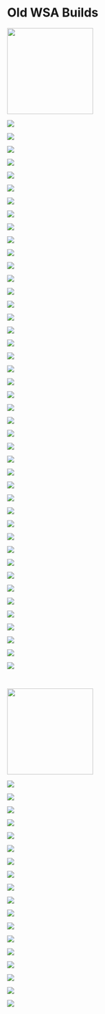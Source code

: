 

#  Old WSA Builds

<img src="https://upload.wikimedia.org/wikipedia/commons/e/e6/Windows_11_logo.svg" style="width: 200px;"/>

[![](https://img.shields.io/badge/Windows%20Subsystem%20For%20Android%3A%202306.40000.1.0-Download%20x64-blueviolet?style=for-the-badge&logo=windows11)](https://github.com/MustardChef/WSABuilds/releases/tag/Windows_11_2306.40000.1.0)

[![](https://img.shields.io/badge/Windows%20Subsystem%20For%20Android%3A%202306.40000.1.0-Download%20arm64-800040?style=for-the-badge&logo=windows11)](https://github.com/MustardChef/WSABuilds/releases/tag/Windows_11_2306.40000.1.0_arm64)

[![](https://img.shields.io/badge/Windows%20Subsystem%20For%20Android%3A%202305.40000.6.0-Download%20x64-blueviolet?style=for-the-badge&logo=windows11)](https://github.com/MustardChef/WSABuilds/releases/tag/Windows_11_2305.40000.6.0)

[![](https://img.shields.io/badge/Windows%20Subsystem%20For%20Android%3A%202305.40000.6.0-Download%20arm64-800040?style=for-the-badge&logo=windows11)](https://github.com/MustardChef/WSABuilds/releases/tag/Windows_11_2305.40000.6.0_arm64)

[![](https://img.shields.io/badge/Windows%20Subsystem%20For%20Android%3A%202305.40000.5.0-Download%20x64-blueviolet?style=for-the-badge&logo=windows11)](https://github.com/MustardChef/WSABuilds/releases/tag/Windows_11_2305.40000.5.0)

[![](https://img.shields.io/badge/Windows%20Subsystem%20For%20Android%3A%202305.40000.5.0-Download%20arm64-800040?style=for-the-badge&logo=windows11)](https://github.com/MustardChef/WSABuilds/releases/tag/Windows_11_2305.40000.5.0_arm64)

[![](https://img.shields.io/badge/Windows%20Subsystem%20For%20Android%3A%202305.40000.4.0-Download%20x64-blueviolet?style=for-the-badge&logo=windows11)](https://github.com/MustardChef/WSABuilds/releases/tag/Windows_11_2305.40000.4.0)

[![](https://img.shields.io/badge/Windows%20Subsystem%20For%20Android%3A%202305.40000.4.0-Download%20arm64-800040?style=for-the-badge&logo=windows11)](https://github.com/MustardChef/WSABuilds/releases/tag/Windows_11_2305.40000.4.0_arm64)

[![](https://img.shields.io/badge/Windows%20Subsystem%20For%20Android%3A%202305.40000.3.0-Download%20x64-blueviolet?style=for-the-badge&logo=windows11)](https://github.com/MustardChef/WSABuilds/releases/tag/Windows_11_2305.40000.3.0)

[![](https://img.shields.io/badge/Windows%20Subsystem%20For%20Android%3A%202305.40000.3.0-Download%20arm64-800040?style=for-the-badge&logo=windows11)](https://github.com/MustardChef/WSABuilds/releases/tag/Windows_11_2305.40000.3.0_arm64)

[![](https://img.shields.io/badge/Windows%20Subsystem%20For%20Android%3A%202305.40000.2.0-Download%20x64-blueviolet?style=for-the-badge&logo=windows11)](https://github.com/MustardChef/WSABuilds/releases/tag/Windows_11_2305.40000.2.0)

[![](https://img.shields.io/badge/Windows%20Subsystem%20For%20Android%3A%202305.40000.2.0-Download%20arm64-800040?style=for-the-badge&logo=windows11)](https://github.com/MustardChef/WSABuilds/releases/tag/Windows_11_2305.40000.2.0_arm64)

[![](https://img.shields.io/badge/Windows%20Subsystem%20For%20Android%3A%202304.40000.10.0-Download%20x64-blueviolet?style=for-the-badge&logo=windows11)](https://github.com/MustardChef/WSABuilds/releases/tag/Windows_11_2304.40000.10.0)

[![](https://img.shields.io/badge/Windows%20Subsystem%20For%20Android%3A%202304.40000.10.0-Download%20arm64-800040?style=for-the-badge&logo=windows11)](https://github.com/MustardChef/WSABuilds/releases/tag/Windows_11_2304.40000.10.0_arm64)


[![](https://img.shields.io/badge/Windows%20Subsystem%20For%20Android%3A%202304.40000.7.0-Download%20x64-blueviolet?style=for-the-badge&logo=windows11)](https://github.com/MustardChef/WSABuilds/releases/tag/Windows_11_2304.40000.7.0)

[![](https://img.shields.io/badge/Windows%20Subsystem%20For%20Android%3A%202304.40000.7.0-Download%20arm64-800040?style=for-the-badge&logo=windows11)](https://github.com/MustardChef/WSABuilds/releases/tag/Windows_11_2304.40000.7.0_arm64)

[![](https://img.shields.io/badge/Windows%20Subsystem%20For%20Android%3A%202304.40000.6.0-Download%20x64-blueviolet?style=for-the-badge&logo=windows11)](https://github.com/MustardChef/WSABuilds/releases/tag/Windows_11_2304.40000.6.0)

[![](https://img.shields.io/badge/Windows%20Subsystem%20For%20Android%3A%202304.40000.6.0-Download%20arm64-800040?style=for-the-badge&logo=windows11)](https://github.com/MustardChef/WSABuilds/releases/tag/Windows_11_2304.40000.6.0_arm64)

[![](https://img.shields.io/badge/Windows%20Subsystem%20For%20Android%3A%202304.40000.5.0-Download%20x64-blueviolet?style=for-the-badge&logo=windows11)](https://github.com/MustardChef/WSABuilds/releases/tag/Windows_11_2304.40000.5.0)

[![](https://img.shields.io/badge/Windows%20Subsystem%20For%20Android%3A%202304.40000.5.0-Download%20arm64-800040?style=for-the-badge&logo=windows11)](https://github.com/MustardChef/WSABuilds/releases/tag/Windows_11_2304.40000.5.0_arm64)

[![](https://img.shields.io/badge/Windows%20Subsystem%20For%20Android%3A%202304.40000.4.0-Download%20x64-blueviolet?style=for-the-badge&logo=windows11)](https://github.com/MustardChef/WSABuilds/releases/tag/Windows_11_2304.40000.4.0)

[![](https://img.shields.io/badge/Windows%20Subsystem%20For%20Android%3A%202304.40000.4.0-Download%20arm64-800040?style=for-the-badge&logo=windows11)](https://github.com/MustardChef/WSABuilds/releases/tag/Windows_11_2304.40000.4.0_arm64)

[![](https://img.shields.io/badge/Windows%20Subsystem%20For%20Android%3A%202303.40000.5.0-Download%20x64-blueviolet?style=for-the-badge&logo=windows11)](https://github.com/MustardChef/WSABuilds/releases/tag/Windows_11_2303.40000.5.0)

[![](https://img.shields.io/badge/Windows%20Subsystem%20For%20Android%3A%202303.40000.5.0-Download%20arm64-800040?style=for-the-badge&logo=windows11)](https://github.com/MustardChef/WSABuilds/releases/tag/Windows_11_2303.40000.5.0_arm64)

[![](https://img.shields.io/badge/Windows%20Subsystem%20For%20Android%3A%202303.40000.4.0-Download%20x64-blueviolet?style=for-the-badge&logo=windows11)](https://github.com/MustardChef/WSABuilds/releases/tag/Windows_11_2303.40000.4.0)

[![](https://img.shields.io/badge/Windows%20Subsystem%20For%20Android%3A%202303.40000.4.0-Download%20arm64-800040?style=for-the-badge&logo=windows11)](https://github.com/MustardChef/WSABuilds/releases/tag/Windows_11_2303.40000.4.0_arm64)

[![](https://img.shields.io/badge/Windows%20Subsystem%20For%20Android%3A%202303.40000.3.0-Download%20x64-blueviolet?style=for-the-badge&logo=windows11)](https://github.com/MustardChef/WSABuilds/releases/tag/Windows_11_2303.40000.3.0)

[![](https://img.shields.io/badge/Windows%20Subsystem%20For%20Android%3A%202303.40000.3.0-Download%20arm64-800040?style=for-the-badge&logo=windows11)](https://github.com/MustardChef/WSABuilds/releases/tag/Windows_11_2303.40000.3.0_arm64)

[![](https://img.shields.io/badge/Windows%20Subsystem%20For%20Android%3A%202303.40000.2.0-Download%20x64-blueviolet?style=for-the-badge&logo=windows11)](https://github.com/MustardChef/WSABuilds/releases/tag/Windows_11_2303.40000.2.0)

[![](https://img.shields.io/badge/Windows%20Subsystem%20For%20Android%3A%202303.40000.2.0-Download%20arm64-800040?style=for-the-badge&logo=windows11)](https://github.com/MustardChef/WSABuilds/releases/tag/Windows_11_2303.40000.2.0_arm64)

[![](https://img.shields.io/badge/Windows%20Subsystem%20For%20Android%3A%202302.40000.9.0-Download%20x64-blueviolet?style=for-the-badge&logo=windows11)](https://github.com/MustardChef/WSABuilds/releases/tag/Windows_11_2302.40000.9.0)

[![](https://img.shields.io/badge/Windows%20Subsystem%20For%20Android%3A%202302.40000.9.0-Download%20arm64-800040?style=for-the-badge&logo=windows11)](https://github.com/MustardChef/WSABuilds/releases/tag/Windows_11_2302.40000.9.0_arm64)

[![](https://img.shields.io/badge/Windows%20Subsystem%20For%20Android%3A%202302.40000.8.0-Download%20x64-blueviolet?style=for-the-badge&logo=windows11)](https://github.com/MustardChef/WSABuilds/releases/tag/Windows_11_2302.40000.8.0)

[![](https://img.shields.io/badge/Windows%20Subsystem%20For%20Android%3A%202302.40000.8.0-Download%20arm64-800040?style=for-the-badge&logo=windows11)](https://github.com/MustardChef/WSABuilds/releases/tag/Windows_11_2302.40000.8.0_arm64)

[![](https://img.shields.io/badge/Windows%20Subsystem%20For%20Android%3A%202302.40000.6.0-Download%20x64-blueviolet?style=for-the-badge&logo=windows11)](https://github.com/MustardChef/WSABuilds/releases/tag/Windows_11_2302.40000.6.0)

[![](https://img.shields.io/badge/Windows%20Subsystem%20For%20Android%3A%202302.40000.6.0-Download%20arm64-800040?style=for-the-badge&logo=windows11)](https://github.com/MustardChef/WSABuilds/releases/tag/Windows_11_2302.40000.6.0_arm64)

[![](https://img.shields.io/badge/Windows%20Subsystem%20For%20Android%3A%202301.40000.7.0-Download%20x64-blueviolet?style=for-the-badge&logo=windows11)](https://github.com/MustardChef/WSABuilds/releases/tag/Windows_11_2301.40000.7.0)

[![](https://img.shields.io/badge/Windows%20Subsystem%20For%20Android%3A%202301.40000.7.0-Download%20arm64-800040?style=for-the-badge&logo=windows11)](https://github.com/MustardChef/WSABuilds/releases/tag/Windows_11_2301.40000.7.0_arm64)

[![](https://img.shields.io/badge/Windows%20Subsystem%20For%20Android%3A%202301.40000.4.0-Download%20x64-blueviolet?style=for-the-badge&logo=windows11)](https://github.com/MustardChef/WSABuilds/releases/tag/Windows_11_2301.40000.4.0)

[![](https://img.shields.io/badge/Windows%20Subsystem%20For%20Android%3A%202301.40000.4.0-Download%20arm64-800040?style=for-the-badge&logo=windows11)](https://github.com/MustardChef/WSABuilds/releases/tag/Windows_11_2301.40000.4.0_arm64)

[![](https://img.shields.io/badge/Windows%20Subsystem%20For%20Android%3A%202211.40000.11.0-Download%20x64-blueviolet?style=for-the-badge&logo=windows11)](https://github.com/MustardChef/WSABuilds/releases/tag/Windows_11_2211.40000.11.0)

[![](https://img.shields.io/badge/Windows%20Subsystem%20For%20Android%3A%202211.40000.10.0-Download%20x64-blueviolet?style=for-the-badge&logo=windows11)](https://github.com/MustardChef/WSABuilds/releases/tag/Windows_11_2211.40000.10.0)

[![](https://img.shields.io/badge/Windows%20Subsystem%20For%20Android%3A%202210.40000.7.0-Download%20x64-blueviolet?style=for-the-badge&logo=windows11)](https://github.com/MustardChef/WSABuilds/releases/tag/Windows_11_2210.40000.7.0)

&nbsp;

<img src="https://upload.wikimedia.org/wikipedia/commons/0/05/Windows_10_Logo.svg" style="width: 200px;"/>

[![](https://img.shields.io/badge/Windows%20Subsystem%20For%20Android%3A%202306.40000.1.0-Download%20x64%20-9cf?style=for-the-badge&logo=windows)](https://github.com/MustardChef/WSABuilds/releases/tag/Windows_10_2306.40000.1.0)

[![](https://img.shields.io/badge/Windows%20Subsystem%20For%20Android%3A%202305.40000.6.0-Download%20x64%20-9cf?style=for-the-badge&logo=windows)](https://github.com/MustardChef/WSABuilds/releases/tag/Windows_10_2305.40000.6.0)

[![](https://img.shields.io/badge/Windows%20Subsystem%20For%20Android%3A%202305.40000.5.0-Download%20x64%20-9cf?style=for-the-badge&logo=windows)](https://github.com/MustardChef/WSABuilds/releases/tag/Windows_10_2305.40000.5.0)

[![](https://img.shields.io/badge/Windows%20Subsystem%20For%20Android%3A%202305.40000.4.0-Download%20x64%20-9cf?style=for-the-badge&logo=windows)](https://github.com/MustardChef/WSABuilds/releases/tag/Windows_10_2305.40000.4.0)

[![](https://img.shields.io/badge/Windows%20Subsystem%20For%20Android%3A%202305.40000.3.0-Download%20x64%20-9cf?style=for-the-badge&logo=windows)](https://github.com/MustardChef/WSABuilds/releases/tag/Windows_10_2305.40000.3.0)

[![](https://img.shields.io/badge/Windows%20Subsystem%20For%20Android%3A%202304.40000.10.0-Download%20x64%20-9cf?style=for-the-badge&logo=windows)](https://github.com/MustardChef/WSABuilds/releases/tag/Windows_10_2304.40000.10.0)

[![](https://img.shields.io/badge/Windows%20Subsystem%20For%20Android%3A%202303.40000.5.0-Download%20x64%20-9cf?style=for-the-badge&logo=windows)](https://github.com/MustardChef/WSABuilds/releases/tag/Windows_10_2303.40000.5.0)

[![](https://img.shields.io/badge/Windows%20Subsystem%20For%20Android%3A%202303.40000.4.0-Download%20x64%20-9cf?style=for-the-badge&logo=windows)](https://github.com/MustardChef/WSABuilds/releases/tag/Windows_10_2303.40000.4.0)

[![](https://img.shields.io/badge/Windows%20Subsystem%20For%20Android%3A%202303.40000.3.0-Download%20x64%20-9cf?style=for-the-badge&logo=windows)](https://github.com/MustardChef/WSABuilds/releases/tag/Windows_10_2303.40000.3.0)

[![](https://img.shields.io/badge/Windows%20Subsystem%20For%20Android%3A%202303.40000.2.0-Download%20x64%20-9cf?style=for-the-badge&logo=windows)](https://github.com/MustardChef/WSABuilds/releases/tag/Windows_10_2303.40000.2.0)

[![](https://img.shields.io/badge/Windows%20Subsystem%20For%20Android%3A%202302.40000.9.0-Download%20x64%20-9cf?style=for-the-badge&logo=windows)](https://github.com/MustardChef/WSABuilds/releases/tag/Windows_10_2302.40000.9.0)

[![](https://img.shields.io/badge/Windows%20Subsystem%20For%20Android%3A%202302.40000.8.0-Download%20x64%20-9cf?style=for-the-badge&logo=windows)](https://github.com/MustardChef/WSABuilds/releases/tag/Windows_10_2302.40000.8.0)

[![](https://img.shields.io/badge/Windows%20Subsystem%20For%20Android%3A%202302.40000.6.0-Download%20x64%20-9cf?style=for-the-badge&logo=windows)](https://github.com/MustardChef/WSABuilds/releases/tag/Windows_10_2302.40000.6.0)

[![](https://img.shields.io/badge/Windows%20Subsystem%20For%20Android%3A%202301.40000.7.0-Download%20x64%20-9cf?style=for-the-badge&logo=windows)](https://github.com/MustardChef/WSABuilds/releases/tag/Windows_10_2301.40000.7.0)

[![](https://img.shields.io/badge/Windows%20Subsystem%20For%20Android%3A%202301.40000.4.0-Download%20x64%20-9cf?style=for-the-badge&logo=windows)](https://github.com/MustardChef/WSABuilds/releases/tag/Windows_10_2301.40000.4.0)

[![](https://img.shields.io/badge/Windows%20Subsystem%20For%20Android%3A%202211.40000.11.0-Download%20x64%20-9cf?style=for-the-badge&logo=windows)](https://github.com/MustardChef/WSABuilds/releases/tag/Windows_10_2211.40000.11.0)

[![](https://img.shields.io/badge/Windows%20Subsystem%20For%20Android%3A%202211.40000.10.0-Download%20x64%20-9cf?style=for-the-badge&logo=windows)](https://github.com/MustardChef/WSABuilds/releases/tag/Windows_10_2211.40000.10.0)

[![](https://img.shields.io/badge/Windows%20Subsystem%20For%20Android%3A%202210.40000.7.0-Download%20x64-9cf?style=for-the-badge&logo=windows)](https://github.com/MustardChef/WSABuilds/releases/tag/Windows_10_2210.40000.7.0)


